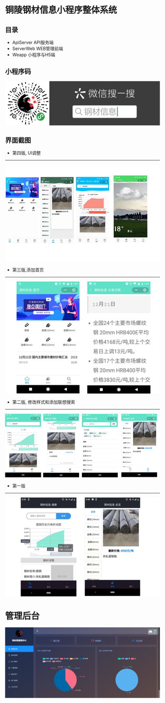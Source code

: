 # 铜陵钢材信息小程序整体系统

## 目录

 - ApiServer         API服务端
 - ServerWeb         WEB管理前端
 - Weapp             小程序与H5端

## 小程序码
![](./Weapp/img/weapp.png)

## 界面截图

 - 第四版, UI调整
---
![](./Weapp/img/4.png)
 - 第三版,添加首页
---
![](./Weapp/img/3.png)
 - 第二版, 修改样式和添加联想搜索
---
![](./Weapp/img/2.png)
 - 第一版
---
![](./Weapp/img/1.png)

# 管理后台
![](./Weapp/img/backend.png)